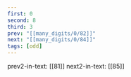 ```yaml
---
first: 0
second: 8
third: 3
prev: "[[many_digits/0/82]]"
next: "[[many_digits/0/84]]"
tags: [odd]
---
```

prev2-in-text: [[81]]
next2-in-text: [[85]]
